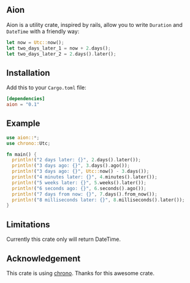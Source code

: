 ## Aion
Aion is a utility crate, inspired by rails, allow you to write `Duration` and `DateTime` with a friendly way: 
```rust
let now = Utc::now();
let two_days_later_1 = now + 2.days(); 
let two_days_later_2 = 2.days().later();
```

## Installation
Add this to your `Cargo.toml` file:
```toml
[dependencies]
aion = "0.1"
```

## Example
```rust
use aion::*;
use chrono::Utc;

fn main() {
  println!("2 days later: {}", 2.days().later());
  println!("3 days ago: {}", 3.days().ago());
  println!("3 days ago: {}", Utc::now() - 3.days());
  println!("4 minutes later: {}", 4.minutes().later());
  println!("5 weeks later: {}", 5.weeks().later());
  println!("6 seconds ago: {}", 6.seconds().ago());
  println!("7 days from now: {}", 7.days().from_now());
  println!("8 milliseconds later: {}", 8.milliseconds().later());
}
```

## Limitations
Currently this crate only will return DateTime<Utc>.

## Acknowledgement
This crate is using [chrono](https://github.com/chronotope/chrono). Thanks for this awesome crate.
